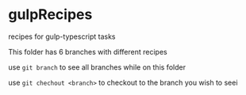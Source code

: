 # gulpRecipes
recipes for gulp-typescript tasks

This folder has 6 branches with different recipes

use `git branch` to see all branches while on this folder

use `git chechout <branch>` to checkout to the branch you wish to seei


